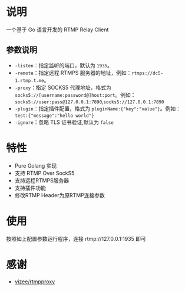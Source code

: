 # 说明

一个基于 Go 语言开发的 RTMP Relay Client

## 参数说明

* `-listen`：指定监听的端口，默认为 `1935`。
* `-remote`：指定远程 RTMPS 服务器的地址，例如：`rtmps://dc5-1.rtmp.t.me`。
* `-proxy`：指定 SOCKS5 代理地址，格式为 `socks5://[username:password@]host:port`。例如：`socks5://user:pass@127.0.0.1:7890`,`socks5://127.0.0.1:7890`
* `-plugin`：指定插件配置，格式为 `pluginName:{"key":"value"}`。例如：`test:{"message":"hello world"}`
* `-ignore`：忽略 TLS 证书验证,默认为 `false`

# 特性
* Pure Golang 实现
* 支持 RTMP Over SockS5
* 支持远程RTMPS服务器
* 支持插件功能
* 修改RTMP Header为原RTMP连接参数

# 使用
按照如上配置参数运行程序，连接 rtmp://127.0.0.1:1935 即可

# 感谢
* [vizee/rtmpproxy](https://github.com/vizee/rtmpproxy)